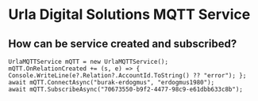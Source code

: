 # Urla Digital Solutions MQTT Service

## How can be service created and subscribed?
    
    UrlaMQTTService mQTT = new UrlaMQTTService();
    mQTT.OnRelationCreated += (s, e) => { Console.WriteLine(e?.Relation?.AccountId.ToString() ?? "error"); };
    await mQTT.ConnectAsync("burak-erdogmus", "erdogmus1980");
    await mQTT.SubscribeAsync("70673550-b9f2-4477-98c9-e61dbb633c8b");
